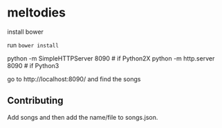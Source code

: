 meltodies
=========

install bower

run `bower install`

python -m SimpleHTTPServer 8090  # if Python2X
python -m http.server 8090  # if Python3

go to http://localhost:8090/ and find the songs


Contributing
------------

Add songs and then add the name/file to songs.json.
